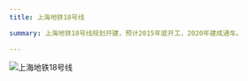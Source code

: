 ```yaml
---
title: 上海地铁18号线

summary: 上海地铁18号线规划开建，预计2015年底开工，2020年建成通车。

---
```


![上海地铁18号线](http://7qncs8.com1.z0.glb.clouddn.com/18.jpg)
